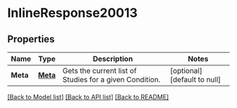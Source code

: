 # InlineResponse20013

## Properties
Name | Type | Description | Notes
------------ | ------------- | ------------- | -------------
**Meta** | [**Meta**](Meta.md) | Gets the current list of Studies for a given Condition. | [optional] [default to null]

[[Back to Model list]](../README.md#documentation-for-models) [[Back to API list]](../README.md#documentation-for-api-endpoints) [[Back to README]](../README.md)


